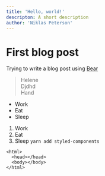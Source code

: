 ```yaml
---
title: 'Hello, world!'
descripton: A short description
author: 'Niklas Peterson'
---
```


# First blog post

Trying to write a blog post using [Bear](https://bear.app)

> Helene  
> Djdhd  
> Hand

- Work
- Eat
- Sleep

1. Work
2. Eat
3. Sleep
   `yarn add styled-components`

```
<html>
  <head></head>
  <body></body>
</html>
```
